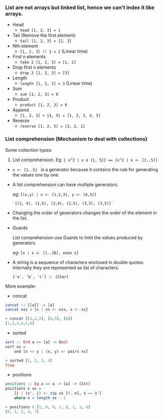 ### List are not arrays but linked list, hence we can't index it like arrays.


* Head
  * `head [1, 2, 3] = 1` 
* Tail (Remove the first element)
  * `tail [1, 2, 3] = [2, 3]` 
* Nth element
  * `[1, 2, 3] !! 1 = 2` (Linear time)
* First n elements
  * `take 2 [1, 2, 3] = [1, 2]`
* Drop first n elements
  * `drop 2 [1, 2, 3] = [3]`
* Length
  * `length [1, 2, 3] = 3` (Linear time)
* Sum
  * `sum [1, 2, 3] = 6`
* Product
  * `product [1, 2, 3] = 6`
* Append
  * `[1, 2, 3] + [4, 5] = [1, 2, 3, 4, 5]`
* Reverse
  * `reverse [1, 2, 3] = [3, 2, 1]`


### List comprehension (Mechanism to deal with collections)
Some collection types:

1. List comprehension. Eg: `{ x^2 | x e {1, 5}} == [x^2 | x <- [1..5]]`
 * `x <- [1..5] ` is a generator because it contains the rule for generating the values one by one.
 * A list comprehension can have multiple generators.
 
   eg: `[(x,y) | x <- [1,2,3], y <- [4,5]]`

       `[(1, 4), (1,5), (2,4), (2,5), (3,5), (3,5)]`
       
 * Changing the order of generators changes the order of the element in the list.
 * Guards
   
   List comprehension use Guards to limit the values produced by generators.

     eg: `[x | x <- [1..10], even x]` 
  
 * A string is a sequence of characters enclosed in double quotes. Internally they are represented as list of characters.
 
   `['a', 'b', 'c'] :: [Char]`
 
 More example:
 
 * concat

 ```hs
 concat :: [[a]] -> [a]
 concat xss = [x | xs <- xss, x <- xs]
 ```

 ```hs
 > concat [[1,2,3], [4,5], [6]]
 [1,2,3,4,5,6]
 ```
 
 * sorted
 
 ```hs
 sort :: Ord a => [a] -> Bool
 sort xs =
     and [x <= y | (x, y) <- pairs xs]
 ```

 ```hs
 > sorted [1, 2, 3, 4]
 True
 ```
 
 * positions
 
 ```hs
 positions :: Eq a => a -> [a] -> [Int]
 positions x xs =
     [i | (x', i) <- zip xs [0..n], x == x']
     where n = length xs - 1
 ```
 
 ```hs
 > positions 0 [1, 0, 0, 1, 0, 1, 1, 0]
 [0, 1, 2, 4, 7]
 ```
